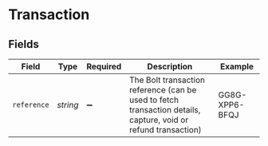 # Transaction


## Fields

| Field                                                                                                          | Type                                                                                                           | Required                                                                                                       | Description                                                                                                    | Example                                                                                                        |
| -------------------------------------------------------------------------------------------------------------- | -------------------------------------------------------------------------------------------------------------- | -------------------------------------------------------------------------------------------------------------- | -------------------------------------------------------------------------------------------------------------- | -------------------------------------------------------------------------------------------------------------- |
| `reference`                                                                                                    | *string*                                                                                                       | :heavy_minus_sign:                                                                                             | The Bolt transaction reference (can be used to fetch transaction details, capture, void or refund transaction) | GG8G-XPP6-BFQJ                                                                                                 |